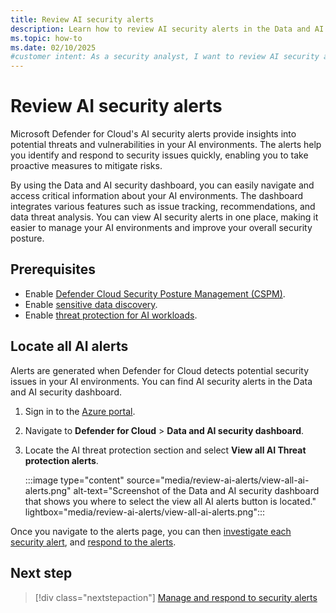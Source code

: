 ```yaml
---
title: Review AI security alerts
description: Learn how to review AI security alerts in the Data and AI security dashboard in Microsoft Defender for Cloud.
ms.topic: how-to
ms.date: 02/10/2025
#customer intent: As a security analyst, I want to review AI security alerts so that I can identify and mitigate potential threats in my AI environments.
---
```


# Review AI security alerts

Microsoft Defender for Cloud's AI security alerts provide insights into potential threats and vulnerabilities in your AI environments. The alerts help you identify and respond to security issues quickly, enabling you to take proactive measures to mitigate risks.

By using the Data and AI security dashboard, you can easily navigate and access critical information about your AI environments. The dashboard integrates various features such as issue tracking, recommendations, and data threat analysis. You can view AI security alerts in one place, making it easier to manage your AI environments and improve your overall security posture.

## Prerequisites

- Enable [Defender Cloud Security Posture Management (CSPM)](tutorial-enable-cspm-plan.md).
- Enable [sensitive data discovery](tutorial-enable-cspm-plan.md#enable-the-components-of-the-defender-cspm-plan).
- Enable [threat protection for AI workloads](ai-onboarding.md).

## Locate all AI alerts

Alerts are generated when Defender for Cloud detects potential security issues in your AI environments. You can find AI security alerts in the Data and AI security dashboard.

1. Sign in to the [Azure portal](https://portal.azure.com/).

1. Navigate to **Defender for Cloud** > **Data and AI security dashboard**.

1. Locate the AI threat protection section and select **View all AI Threat protection alerts**.

    :::image type="content" source="media/review-ai-alerts/view-all-ai-alerts.png" alt-text="Screenshot of the Data and AI security dashboard that shows you where to select the view all AI alerts button is located." lightbox="media/review-ai-alerts/view-all-ai-alerts.png":::

Once you navigate to the alerts page, you can then [investigate each security alert](managing-and-responding-alerts.yml#investigate-a-security-alert), and [respond to the alerts](managing-and-responding-alerts.yml#respond-to-a-security-alert).

## Next step

> [!div class="nextstepaction"]
> [Manage and respond to security alerts](managing-and-responding-alerts.yml)

